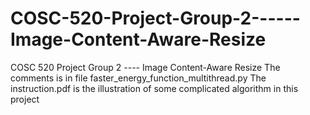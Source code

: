# COSC-520-Project-Group-2------Image-Content-Aware-Resize
COSC 520 Project Group 2 ---- Image Content-Aware Resize
The comments is in file faster_energy_function_multithread.py
The instruction.pdf is the illustration of some complicated algorithm in this project
